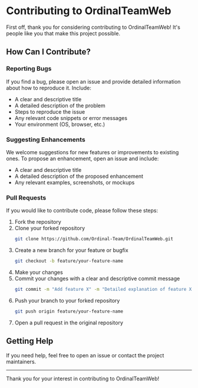
# Contributing to OrdinalTeamWeb

First off, thank you for considering contributing to OrdinalTeamWeb! It's people like you that make this project possible.

## How Can I Contribute?

### Reporting Bugs

If you find a bug, please open an issue and provide detailed information about how to reproduce it. Include:
- A clear and descriptive title
- A detailed description of the problem
- Steps to reproduce the issue
- Any relevant code snippets or error messages
- Your environment (OS, browser, etc.)

### Suggesting Enhancements

We welcome suggestions for new features or improvements to existing ones. To propose an enhancement, open an issue and include:
- A clear and descriptive title
- A detailed description of the proposed enhancement
- Any relevant examples, screenshots, or mockups

### Pull Requests

If you would like to contribute code, please follow these steps:

1. Fork the repository
2. Clone your forked repository
    ```sh
    git clone https://github.com/Ordinal-Team/OrdinalTeamWeb.git
    ```
3. Create a new branch for your feature or bugfix
    ```sh
    git checkout -b feature/your-feature-name
    ```
4. Make your changes
5. Commit your changes with a clear and descriptive commit message
    ```sh
    git commit -m "Add feature X" -m "Detailed explanation of feature X"
    ```
6. Push your branch to your forked repository
    ```sh
    git push origin feature/your-feature-name
    ```
7. Open a pull request in the original repository

## Getting Help

If you need help, feel free to open an issue or contact the project maintainers.

---

Thank you for your interest in contributing to OrdinalTeamWeb!
